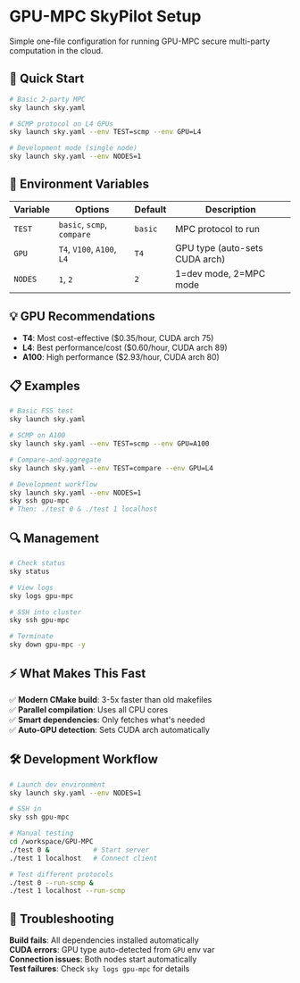 # GPU-MPC SkyPilot Setup

Simple one-file configuration for running GPU-MPC secure multi-party computation in the cloud.

## 🚀 Quick Start

```bash
# Basic 2-party MPC
sky launch sky.yaml

# SCMP protocol on L4 GPUs
sky launch sky.yaml --env TEST=scmp --env GPU=L4

# Development mode (single node)
sky launch sky.yaml --env NODES=1
```

## 🔧 Environment Variables

| Variable | Options | Default | Description |
|----------|---------|---------|-------------|
| `TEST` | `basic`, `scmp`, `compare` | `basic` | MPC protocol to run |
| `GPU` | `T4`, `V100`, `A100`, `L4` | `T4` | GPU type (auto-sets CUDA arch) |
| `NODES` | `1`, `2` | `2` | 1=dev mode, 2=MPC mode |

## 💡 GPU Recommendations

- **T4**: Most cost-effective ($0.35/hour, CUDA arch 75)
- **L4**: Best performance/cost ($0.60/hour, CUDA arch 89)  
- **A100**: High performance ($2.93/hour, CUDA arch 80)

## 📋 Examples

```bash
# Basic FSS test
sky launch sky.yaml

# SCMP on A100
sky launch sky.yaml --env TEST=scmp --env GPU=A100

# Compare-and-aggregate
sky launch sky.yaml --env TEST=compare --env GPU=L4

# Development workflow
sky launch sky.yaml --env NODES=1
sky ssh gpu-mpc
# Then: ./test 0 & ./test 1 localhost
```

## 🔍 Management

```bash
# Check status
sky status

# View logs  
sky logs gpu-mpc

# SSH into cluster
sky ssh gpu-mpc

# Terminate
sky down gpu-mpc -y
```

## ⚡ What Makes This Fast

✅ **Modern CMake build**: 3-5x faster than old makefiles  
✅ **Parallel compilation**: Uses all CPU cores  
✅ **Smart dependencies**: Only fetches what's needed  
✅ **Auto-GPU detection**: Sets CUDA arch automatically  

## 🛠️ Development Workflow

```bash
# Launch dev environment
sky launch sky.yaml --env NODES=1

# SSH in
sky ssh gpu-mpc

# Manual testing
cd /workspace/GPU-MPC
./test 0 &           # Start server
./test 1 localhost   # Connect client

# Test different protocols
./test 0 --run-scmp &
./test 1 localhost --run-scmp
```

## 🐛 Troubleshooting

**Build fails**: All dependencies installed automatically  
**CUDA errors**: GPU type auto-detected from `GPU` env var  
**Connection issues**: Both nodes start automatically  
**Test failures**: Check `sky logs gpu-mpc` for details